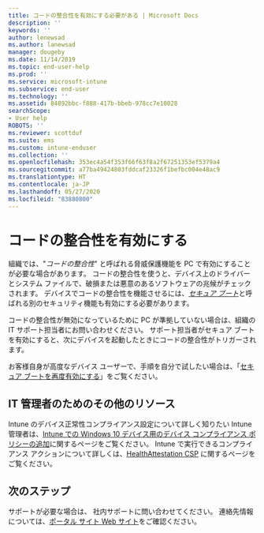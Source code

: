 ```yaml
---
title: コードの整合性を有効にする必要がある | Microsoft Docs
description: ''
keywords: ''
author: lenewsad
ms.author: lanewsad
manager: dougeby
ms.date: 11/14/2019
ms.topic: end-user-help
ms.prod: ''
ms.service: microsoft-intune
ms.subservice: end-user
ms.technology: ''
ms.assetid: 84892bbc-f888-417b-bbeb-978cc7e10028
searchScope:
- User help
ROBOTS: ''
ms.reviewer: scottduf
ms.suite: ems
ms.custom: intune-enduser
ms.collection: ''
ms.openlocfilehash: 353ec4a54f353f66f63f8a2f67251353ef5379a4
ms.sourcegitcommit: a77ba49424803fddcaf23326f1befbc004e48ac9
ms.translationtype: HT
ms.contentlocale: ja-JP
ms.lasthandoff: 05/27/2020
ms.locfileid: "83880800"
---
```

# <a name="enable-code-integrity"></a>コードの整合性を有効にする

組織では、"*コードの整合性*" と呼ばれる脅威保護機能を PC で有効にすることが必要な場合があります。 コードの整合性を使うと、デバイス上のドライバーとシステム ファイルで、破損または悪意のあるソフトウェアの兆候がチェックされます。 デバイスでコードの整合性を機能させるには、[*セキュア ブート*](https://docs.microsoft.com/windows/security/information-protection/secure-the-windows-10-boot-process#secure-boot)と呼ばれる別のセキュリティ機能も有効にする必要があります。

コードの整合性が無効になっているために PC が準拠していない場合は、組織の IT サポート担当者にお問い合わせください。 サポート担当者がセキュア ブートを有効にすると、次にデバイスを起動したときにコードの整合性がトリガーされます。 

お客様自身が高度なデバイス ユーザーで、手順を自分で試したい場合は、「[セキュア ブートを再度有効にする](https://docs.microsoft.com/windows-hardware/manufacture/desktop/disabling-secure-boot#re-enable-secure-boot)」をご覧ください。

## <a name="additional-resources-for-it-administrators"></a>IT 管理者のためのその他のリソース

Intune のデバイス正常性コンプライアンス設定について詳しく知りたい Intune 管理者は、[Intune での Windows 10 デバイス用のデバイス コンプライアンス ポリシーの追加](https://docs.microsoft.com/intune/protect/compliance-policy-create-windows)に関するページをご覧ください。 Intune で実行できるコンプライアンス アクションについて詳しくは、[HealthAttestation CSP](https://docs.microsoft.com/windows/client-management/mdm/healthattestation-csp#step-8-take-appropriate-policy-action-based-on-evaluation-results) に関するページをご覧ください。  

## <a name="next-steps"></a>次のステップ

サポートが必要な場合は、 社内サポートに問い合わせてください。 連絡先情報については、[ポータル サイト Web サイト](https://go.microsoft.com/fwlink/?linkid=2010980)をご確認ください。
